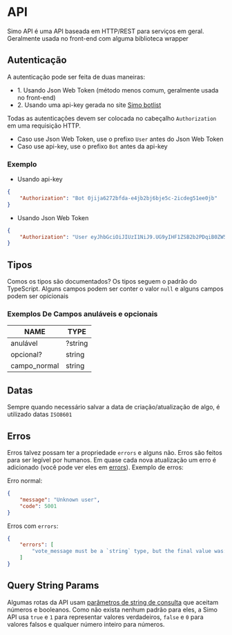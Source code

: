 # API

Simo API é uma API baseada em HTTP/REST para serviços em geral. Geralmente usada
no front-end com alguma biblioteca wrapper

## Autenticação

A autenticação pode ser feita de duas maneiras:

-   1\. Usando Json Web Token (método menos comum, geralmente usada no front-end)
-   2\. Usando uma api-key gerada no site [Simo botlist](https://bombadeagua.life)

Todas as autenticações devem ser colocada no cabeçalho `Authorization` em uma
requisição HTTP.

-   Caso use Json Web Token, use o prefixo `User` antes do Json Web Token
-   Caso use api-key, use o prefixo `Bot` antes da api-key

### Exemplo

-   Usando api-key

```json
{
    "Authorization": "Bot 0jija6272bfda-e4jb2bj6bje5c-2icdeg51ee0jb"
}
```

-   Usando Json Web Token

```json
{
    "Authorization": "User eyJhbGciOiJIUzI1NiJ9.UG9yIHF1ZSB2b2PDqiB0ZW50b3UgZGVjb2RpZmljYXIgaXNzbz8.cXaza7vgMrvJR0MXihfaSh7eJUXzsFdmK-b4c_8dEZg"
}
```

## Tipos

Comos os tipos são documentados? Os tipos seguem o padrão do TypeScript. Alguns
campos podem ser conter o valor `null` e alguns campos podem ser opicionais

### Exemplos De Campos anuláveis e opcionais

| NAME         | TYPE    |
| ------------ | ------- |
| anulável     | ?string |
| opcional?    | string  |
| campo_normal | string  |

## Datas

Sempre quando necessário salvar a data de criação/atualização de algo, é utilizado
datas `ISO8601`

## Erros

Erros talvez possam ter a propriedade `errors` e alguns não. Erros são feitos para
ser legível por humanos. Em quase cada nova atualização um erro é adicionado (você
pode ver eles em [errors](/api/utils/errors.json)). Exemplo de erros:

Erro normal:

```json
{
    "message": "Unknown user",
    "code": 5001
}
```

Erros com `errors`:

```json
{
    "errors": [
        "vote_message must be a `string` type, but the final value was: `2`."
    ]
}
```

## Query String Params

Algumas rotas da API usam
[parâmetros de string de consulta](https://en.wikipedia.org/wiki/Query_string)
que aceitam números e booleanos. Como não exista nenhum padrão para eles, a Simo
API usa `true` e `1` para representar valores verdadeiros, `false` e `0` para
valores falsos e qualquer número inteiro para números.
